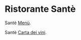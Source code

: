 #                       Ristorante Santè
Santè [Menù](https://drive.google.com/drive/folders/1EWwP5w2uMSYOxqOdMYrYmOBs-QHTGS8I?usp=drive_link). 

Santè [Carta dei vini](https://drive.google.com/drive/folders/1J2dYFMc9IBsdrmi3ETwnawa3P1QpYPA1?usp=drive_link). 
